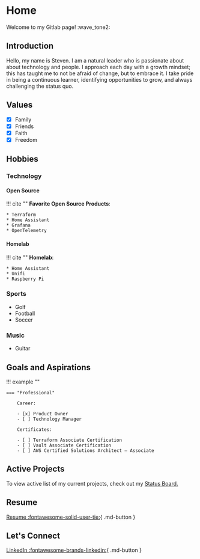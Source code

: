 # Home
Welcome to my Gitlab page! :wave_tone2:

## Introduction
Hello, my name is Steven. I am a natural leader who is passionate about about technology and people. I approach each day with a growth mindset; this has taught me to not be afraid of change, but to embrace it. I take pride in being a continuous learner, identifying opportunities to grow, and always challenging the status quo.

## Values
- [x] Family
- [x] Friends
- [x] Faith
- [x] Freedom

## Hobbies

### Technology
#### Open Source

!!! cite ""
    **Favorite Open Source Products**:

    * Terraform
    * Home Assistant
    * Grafana
    * OpenTelemetry

#### Homelab

!!! cite ""
    **Homelab**:

    * Home Assistant
    * Unifi
    * Raspberry Pi

### Sports
- Golf
- Football
- Soccer

### Music
- Guitar

## Goals and Aspirations
!!! example ""

    === "Professional"

        Career:

        - [x] Product Owner
        - [ ] Technology Manager

        Certificates:

        - [ ] Terraform Associate Certification
        - [ ] Vault Associate Certification
        - [ ] AWS Certified Solutions Architect – Associate



## Active Projects
 To view active list of my current projects, check out my [Status Board.](https://github.com/users/stevejoluc/projects/2#column-16610887)

## Resume
[Resume :fontawesome-solid-user-tie:](https://registry.jsonresume.org/stevejoluc){ .md-button }

## Let's Connect

[LinkedIn :fontawesome-brands-linkedin:](https://www.linkedin.com/in/steven-lucero/){ .md-button }
